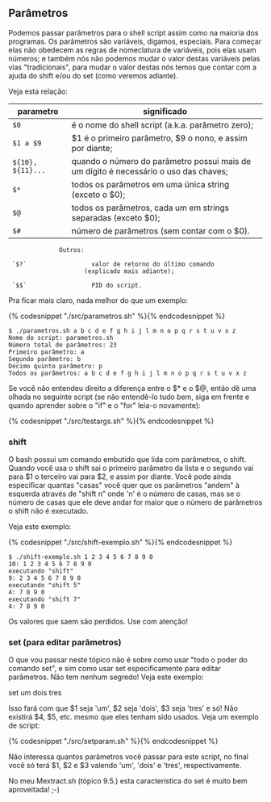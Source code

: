 ## Parâmetros

Podemos passar parâmetros para o shell script assim como na maioria
dos programas. Os parâmetros são variáveis, digamos, especiais. Para
começar elas não obedecem as regras de nomeclatura de variáveis, pois
elas usam números; e também nós não podemos mudar o valor destas
variáveis pelas vias "tradicionais", para mudar o valor destas nós temos
que contar com a ajuda do shift e/ou do set (como veremos adiante).

Veja esta relação:

parametro | significado
--- | ---
`$0`              | é o nome do shell script (a.k.a. parâmetro zero);
`$1 a $9`         | $1 é o primeiro parâmetro, $9 o nono, e assim por diante;
`${10}, ${11}...` | quando o número do parâmetro possui mais de um dígito é necessário o uso das chaves;
`$*`              | todos os parâmetros em uma única string (exceto o $0);
`$@`              | todos os parâmetros, cada um em strings separadas (exceto $0);
`$#`              | número de parâmetros (sem contar com o $0).

                  Outros:

     `$?`                  valor de retorno do último comando
                         (explicado mais adiante);

     `$$`                  PID do script.

Pra ficar mais claro, nada melhor do que um exemplo:

{% codesnippet "./src/parametros.sh" %}{% endcodesnippet %}

```
$ ./parametros.sh a b c d e f g h i j l m n o p q r s t u v x z
Nome do script: parametros.sh
Número total de parâmetros: 23
Primeiro parâmetro: a
Segundo parâmetro: b
Décimo quinto parâmetro: p
Todos os parâmetros: a b c d e f g h i j l m n o p q r s t u v x z
```


Se você não entendeu direito a diferença entre o $* e o $@, então dê
uma olhada no seguinte script (se não entendê-lo tudo bem, siga em frente
e quando aprender sobre o "if" e o "for" leia-o novamente):

{% codesnippet "./src/testargs.sh" %}{% endcodesnippet %}



### shift

O bash possui um comando embutido que lida com parâmetros, o shift.
Quando você usa o shift sai o primeiro parâmetro da lista e o segundo vai
para $1 o terceiro vai para $2, e assim por diante. Você pode ainda
especificar quantas "casas" você quer que os parâmetros "andem" à
esquerda através de "shift n" onde 'n' é o número de casas, mas se o
número de casas que ele deve andar for maior que o número de parâmetros
o shift não é executado.

Veja este exemplo:

{% codesnippet "./src/shift-exemplo.sh" %}{% endcodesnippet %}

```
$ ./shift-exemplo.sh 1 2 3 4 5 6 7 8 9 0
10: 1 2 3 4 5 6 7 8 9 0
executando "shift"
9: 2 3 4 5 6 7 8 9 0
executando "shift 5"
4: 7 8 9 0
executando "shift 7"
4: 7 8 9 0
```

Os valores que saem são perdidos. Use com atenção!


### set (para editar parâmetros)

O que vou passar neste tópico não é sobre como usar "todo o poder do
comando set", e sim como usar set especificamente para editar parâmetros.
Não tem nenhum segredo! Veja este exemplo:

set um dois tres

Isso fará com que $1 seja 'um', $2 seja 'dois', $3 seja 'tres' e só!
Não existirá $4, $5, etc. mesmo que eles tenham sido usados. Veja um
exemplo de script:

{% codesnippet "./src/setparam.sh" %}{% endcodesnippet %}

Não interessa quantos parâmetros você passar para este script, no
final você só terá $1, $2 e $3 valendo 'um', 'dois' e 'tres',
respectivamente.

No meu Mextract.sh (tópico 9.5.) esta característica do set é muito
bem aproveitada! ;-)



